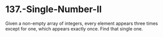 # 137.-Single-Number-II
Given a non-empty array of integers, every element appears three times except for one, which appears exactly once. Find that single one.
